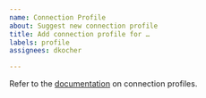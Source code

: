 ```yaml
---
name: Connection Profile
about: Suggest new connection profile
title: Add connection profile for …
labels: profile
assignees: dkocher

---
```


Refer to the [documentation](https://docs.cyberduck.io/protocols/profiles/) on connection profiles.
